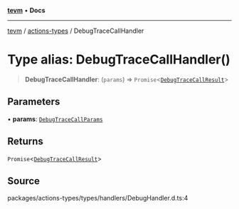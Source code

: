 [**tevm**](../../README.md) • **Docs**

***

[tevm](../../modules.md) / [actions-types](../README.md) / DebugTraceCallHandler

# Type alias: DebugTraceCallHandler()

> **DebugTraceCallHandler**: (`params`) => `Promise`\<[`DebugTraceCallResult`](DebugTraceCallResult.md)\>

## Parameters

• **params**: [`DebugTraceCallParams`](DebugTraceCallParams.md)

## Returns

`Promise`\<[`DebugTraceCallResult`](DebugTraceCallResult.md)\>

## Source

packages/actions-types/types/handlers/DebugHandler.d.ts:4
